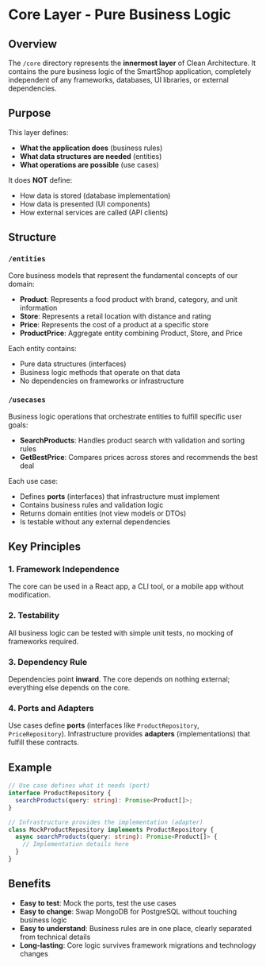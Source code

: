 # Core Layer - Pure Business Logic

## Overview
The `/core` directory represents the **innermost layer** of Clean Architecture. It contains the pure business logic of the SmartShop application, completely independent of any frameworks, databases, UI libraries, or external dependencies.

## Purpose
This layer defines:
- **What the application does** (business rules)
- **What data structures are needed** (entities)
- **What operations are possible** (use cases)

It does **NOT** define:
- How data is stored (database implementation)
- How data is presented (UI components)
- How external services are called (API clients)

## Structure

### `/entities`
Core business models that represent the fundamental concepts of our domain:
- **Product**: Represents a food product with brand, category, and unit information
- **Store**: Represents a retail location with distance and rating
- **Price**: Represents the cost of a product at a specific store
- **ProductPrice**: Aggregate entity combining Product, Store, and Price

Each entity contains:
- Pure data structures (interfaces)
- Business logic methods that operate on that data
- No dependencies on frameworks or infrastructure

### `/usecases`
Business logic operations that orchestrate entities to fulfill specific user goals:
- **SearchProducts**: Handles product search with validation and sorting rules
- **GetBestPrice**: Compares prices across stores and recommends the best deal

Each use case:
- Defines **ports** (interfaces) that infrastructure must implement
- Contains business rules and validation logic
- Returns domain entities (not view models or DTOs)
- Is testable without any external dependencies

## Key Principles

### 1. **Framework Independence**
The core can be used in a React app, a CLI tool, or a mobile app without modification.

### 2. **Testability**
All business logic can be tested with simple unit tests, no mocking of frameworks required.

### 3. **Dependency Rule**
Dependencies point **inward**. The core depends on nothing external; everything else depends on the core.

### 4. **Ports and Adapters**
Use cases define **ports** (interfaces like `ProductRepository`, `PriceRepository`). Infrastructure provides **adapters** (implementations) that fulfill these contracts.

## Example
```typescript
// Use case defines what it needs (port)
interface ProductRepository {
  searchProducts(query: string): Promise<Product[]>;
}

// Infrastructure provides the implementation (adapter)
class MockProductRepository implements ProductRepository {
  async searchProducts(query: string): Promise<Product[]> {
    // Implementation details here
  }
}
```

## Benefits
- **Easy to test**: Mock the ports, test the use cases
- **Easy to change**: Swap MongoDB for PostgreSQL without touching business logic
- **Easy to understand**: Business rules are in one place, clearly separated from technical details
- **Long-lasting**: Core logic survives framework migrations and technology changes
